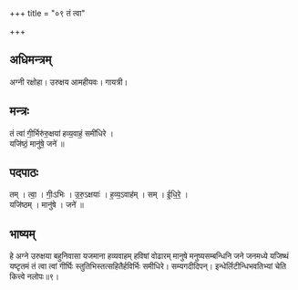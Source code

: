 +++
title = "०९ तं त्वा"

+++
## अधिमन्त्रम्
अग्नी रक्षोहा। उरुक्षय आमहीयवः। गायत्री।

## मन्त्रः
तं त्वा॑ गी॒र्भिरु॑रु॒क्षया॑ हव्य॒वाहं॒ समी॑धिरे ।  
यजि॑ष्ठं॒ मानु॑षे॒ जने॑ ॥

## पदपाठः
तम् । त्वा॒ । गीः॒ऽभिः । उ॒रु॒ऽक्षयाः॑ । ह॒व्य॒ऽवाह॑म् । सम् । ई॒धि॒रे॒ ।  
यजि॑ष्ठम् । मानु॑षे । जने॑ ॥

## भाष्यम्
हे अग्ने उरुक्षया बहुनिवासा यजमाना हव्यवाहम् हविषां वोढारम् मानुषे मनुष्यसम्बन्धिनि जने जनमध्ये यजिष्थं यष्टृतमं तं त्वा त्वां गीर्घिः स्तुतिभिस्तत्सहितैर्हविर्भिः समीधिरे। सम्यगदीदिपन्। इन्धेर्लिटीन्धिभवतिभ्यां चेति कित्त्वे नलोपः॥९।